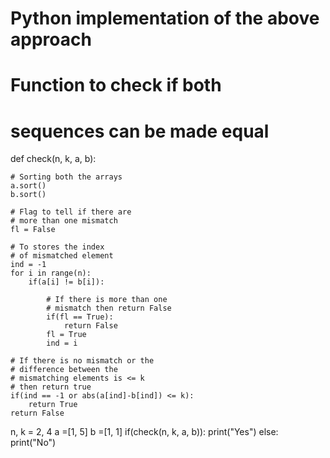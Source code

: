 # Python implementation of the above approach 

# Function to check if both 
# sequences can be made equal 
def check(n, k, a, b): 

	# Sorting both the arrays 
	a.sort() 
	b.sort() 

	# Flag to tell if there are 
	# more than one mismatch 
	fl = False

	# To stores the index 
	# of mismatched element 
	ind = -1
	for i in range(n): 
		if(a[i] != b[i]): 

			# If there is more than one 
			# mismatch then return False 
			if(fl == True): 
				return False
			fl = True
			ind = i 

	# If there is no mismatch or the 
	# difference between the 
	# mismatching elements is <= k 
	# then return true 
	if(ind == -1 or abs(a[ind]-b[ind]) <= k): 
		return True
	return False

n, k = 2, 4
a =[1, 5] 
b =[1, 1] 
if(check(n, k, a, b)): 
	print("Yes") 
else: 
	print("No") 
